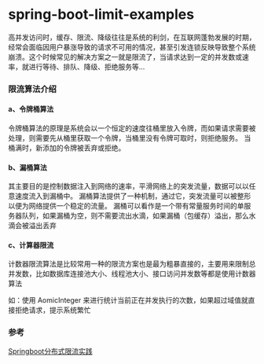 # spring-boot-limit-examples

高并发访问时，缓存、限流、降级往往是系统的利剑，在互联网蓬勃发展的时期，经常会面临因用户暴涨导致的请求不可用的情况，甚至引发连锁反映导致整个系统崩溃。这个时候常见的解决方案之一就是限流了，当请求达到一定的并发数或速率，就进行等待、排队、降级、拒绝服务等...

### 限流算法介绍

#### a、令牌桶算法
令牌桶算法的原理是系统会以一个恒定的速度往桶里放入令牌，而如果请求需要被处理，则需要先从桶里获取一个令牌，当桶里没有令牌可取时，则拒绝服务。 当桶满时，新添加的令牌被丢弃或拒绝。

#### b、漏桶算法
其主要目的是控制数据注入到网络的速率，平滑网络上的突发流量，数据可以以任意速度流入到漏桶中。 漏桶算法提供了一种机制，通过它，突发流量可以被整形以便为网络提供一个稳定的流量。 漏桶可以看作是一个带有常量服务时间的单服务器队列，如果漏桶为空，则不需要流出水滴，如果漏桶（包缓存）溢出，那么水滴会被溢出丢弃

#### c、计算器限流
计数器限流算法是比较常用一种的限流方案也是最为粗暴直接的，主要用来限制总并发数，比如数据库连接池大小、线程池大小、接口访问并发数等都是使用计数器算法

如：使用 AomicInteger 来进行统计当前正在并发执行的次数，如果超过域值就直接拒绝请求，提示系统繁忙

### 参考
[Springboot分布式限流实践](https://www.cnblogs.com/carrychan/p/9435979.html)